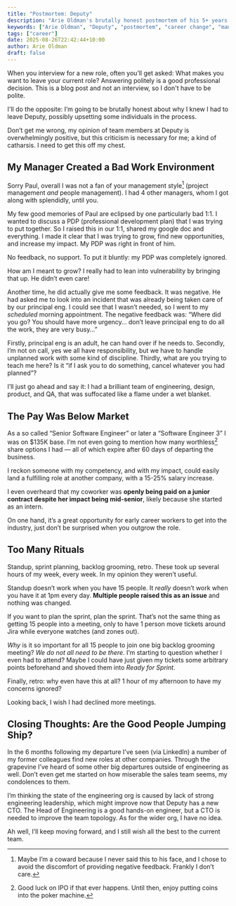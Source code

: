 ```yaml
---
title: "Postmortem: Deputy"
description: "Arie Oldman's brutally honest postmortem of his 5+ years at Deputy. Covering management issues, technical debt, pay disparities, and organizational problems that led to his departure."
keywords: ["Arie Oldman", "Deputy", "postmortem", "career change", "management problems", "workplace culture", "software engineering", "startup experience"]
tags: ["career"]
date: 2025-08-26T22:42:44+10:00
author: Arie Oldman
draft: false
---
```


When you interview for a new role, often you’ll get asked: What makes you want to leave your current role? Answering politely is a good professional decision. This is a blog post and not an interview, so I don't have to be polite.
<!--more-->

I'll do the opposite: I’m going to be brutally honest about why I knew I had to leave Deputy, possibly upsetting some individuals in the process.

Don’t get me wrong, my opinion of team members at Deputy is overwhelmingly positive, but this criticism is necessary for me; a kind of catharsis. I need to get this off my chest.

## My Manager Created a Bad Work Environment

Sorry Paul, overall I was not a fan of your management style[^paul] (project management *and* people management). I had 4 other managers, whom I got along with splendidly, until you.

My few good memories of Paul are eclipsed by one particularly bad 1:1. I wanted to discuss a PDP (professional development plan) that I was trying to put together. So I raised this in our 1:1, shared my google doc and everything. I made it clear that I was trying to grow, find new opportunities, and increase my impact. My PDP was right in front of him.

No feedback, no support. To put it bluntly: my PDP was completely ignored.

How am I meant to grow? I really had to lean into vulnerability by bringing that up. He didn’t even care!

Another time, he did actually give me some feedback. It was negative. He had asked me to look into an incident that was already being taken care of by our principal eng. I could see that I wasn’t needed, so I went to my *scheduled* morning appointment. The negative feedback was: “Where did you go? You should have more urgency… don’t leave principal eng to do all the work, they are very busy…”

Firstly, principal eng is an adult, he can hand over if he needs to. Secondly, I’m not on call, yes we all have responsibility, but we have to handle unplanned work with some kind of discipline. Thirdly, what are you trying to teach me here? Is it “if I ask you to do something, cancel whatever you had planned”?

I’ll just go ahead and say it: I had a brilliant team of engineering, design, product, and QA, that was suffocated like a flame under a wet blanket.

## The Pay Was Below Market

As a so called “Senior Software Engineer” or later a “Software Engineer 3” I was on $135K base. I’m not even going to mention how many worthless[^esop] share options I had — all of which expire after 60 days of departing the business.

I reckon someone with my competency, and with my impact, could easily land a fulfilling role at another company, with a 15-25% salary increase.

I even overheard that my coworker was **openly being paid on a junior contract despite her impact being mid-senior**, likely because she started as an intern.

On one hand, it’s a great opportunity for early career workers to get into the industry, just don’t be surprised when you outgrow the role.

## Too Many Rituals

Standup, sprint planning, backlog grooming, retro. These took up several hours of my week, every week. In my opinion they weren’t useful.

Standup doesn’t work when you have 15 people. It *really* doesn’t work when you have it at 1pm every day. **Multiple people raised this as an issue** and nothing was changed.

If you want to plan the sprint, plan the sprint. That’s not the same thing as getting 15 people into a meeting, only to have 1 person move tickets around Jira while everyone watches (and zones out).

*Why* is it so important for all 15 people to join one big backlog grooming meeting? *We do not all need to be there*. I’m starting to question whether I even had to attend? Maybe I could have just given my tickets some arbitrary points beforehand and shoved them into *Ready for Sprint*.

Finally, retro: why even have this at all? 1 hour of my afternoon to have my concerns ignored?

Looking back, I wish I had declined more meetings.

## Closing Thoughts: Are the Good People Jumping Ship?

In the 6 months following my departure I’ve seen (via LinkedIn) a number of my former colleagues find new roles at other companies. Through the grapevine I’ve heard of some other big departures outside of engineering as well. Don’t even get me started on how miserable the sales team seems, my condolences to them.

I’m thinking the state of the engineering org is caused by lack of strong engineering leadership, which might improve now that Deputy has a new CTO. The Head of Engineering is a good hands-on engineer, but a CTO is needed to improve the team topology. As for the wider org, I have no idea.

Ah well, I’ll keep moving forward, and I still wish all the best to the current team.


[^paul]: Maybe I’m a coward because I never said this to his face, and I chose to avoid the discomfort of providing negative feedback. Frankly I don’t care.
[^esop]: Good luck on IPO if that ever happens. Until then, enjoy putting coins into the poker machine.
